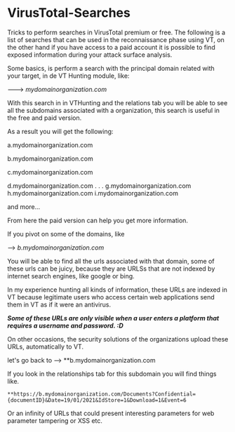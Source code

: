 # VirusTotal-Searches
Tricks to perform searches in VirusTotal premium or free.
The following is a list of searches that can be used in the reconnaissance phase using VT, 
on the other hand if you have access to a paid account it is possible to 
find exposed information during your attack surface analysis.

Some basics, is perform a search with the principal domain related with your 
target, in de VT Hunting module, like:

 --->   *mydomainorganization.com*

With this search in in VTHunting and  the relations tab  you will be able to see all the subdomains associated with a organization,
this search is useful in the free and paid version.

As a result you will get the following:

a.mydomainorganization.com 

b.mydomainorganization.com

c.mydomainorganization.com

d.mydomainorganization.com
.
.
.
g.mydomainorganization.com
h.mydomainorganization.com
i.mydomainorganization.com


and more...

From here the paid version can help you get more information.

If you pivot on some of the domains, like

--> *b.mydomainorganization.com*

You will be able to find all the urls associated with that domain, some of these urls can be juicy,
because they are URLSs that are not indexed by internet search engines,
like google or bing.

In my experience hunting all kinds of information, these URLs are indexed in VT because legitimate
users who access certain web applications send them in VT as if it were an antivirus.

***Some of these URLs are only visible when a user enters a platform that requires a username and password. :D***

On other occasions, the security solutions of the organizations upload these URLs, automatically to VT.

let's go back to   --> 
  **b.mydomainorganization.com

If you look in the relationships tab for this subdomain you will find things like.

	**https://b.mydomainorganization.com/Documents?Confidential={documentID}&Date=19/01/2021&IdStore=1&Download=1&Event=6


Or an infinity of URLs that could present interesting parameters for web parameter tampering or XSS etc.





  




